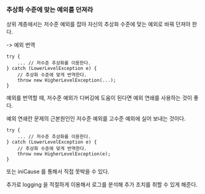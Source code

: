 ### 추상화 수준에 맞는 예외를 던져라

상위 계층에서는 저수준 예외를 잡아 자신의 추상화 수준에 맞는 예외로 바꿔 던져야 한다.

-> 예외 번역

```
try {
    ... // 저수준 추상화를 이용한다.
} catch (LowerLevelException e) {
    // 추상화 수준에 맞게 번역한다.
    throw new HigherLevelException(...);
}
```

예외를 번역할 때, 저수준 예외가 디버깅에 도움이 된다면 예외 연쇄를 사용하는 것이 좋다.

예외 연쇄란 문제의 근본원인인 저수준 예외를 고수준 예외에 실어 보내는 것이다.

```
try {
    ... // 저수준 추상화를 이용한다.
} catch (LowerLevelException e) {
    // 추상화 수준에 맞게 번역한다.
    throw new HigherLevelException(e);
}
```

또는 iniCause 를 통해서 직접 못박을 수 있다.

추가로 logging 을 적절하게 이용해서 로그를 분석해 추가 조치를 취할 수 있게 해준다.




